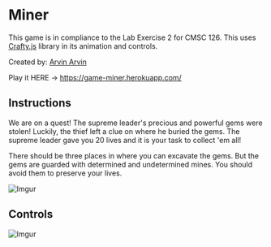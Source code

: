# Miner

This game is in compliance to the Lab Exercise 2 for CMSC 126. This uses [Crafty.js](http://craftyjs.com/) library in its animation and controls.

Created by: [Arvin Arvin](https://github.com/arvsxz05)

Play it HERE -> https://game-miner.herokuapp.com/

## Instructions

We are on a quest! The supreme leader's precious and powerful gems were stolen! Luckily, the thief left a clue on where he buried the gems. The supreme leader gave you 20 lives and it is your task to collect 'em all!

There should be three places in where you can excavate the gems. But the gems are guarded with determined and undetermined mines. You should avoid them to preserve your lives.

![Imgur](http://i.imgur.com/A20toVv.png)

## Controls

![Imgur](http://i.imgur.com/VUlCRq4.png)
